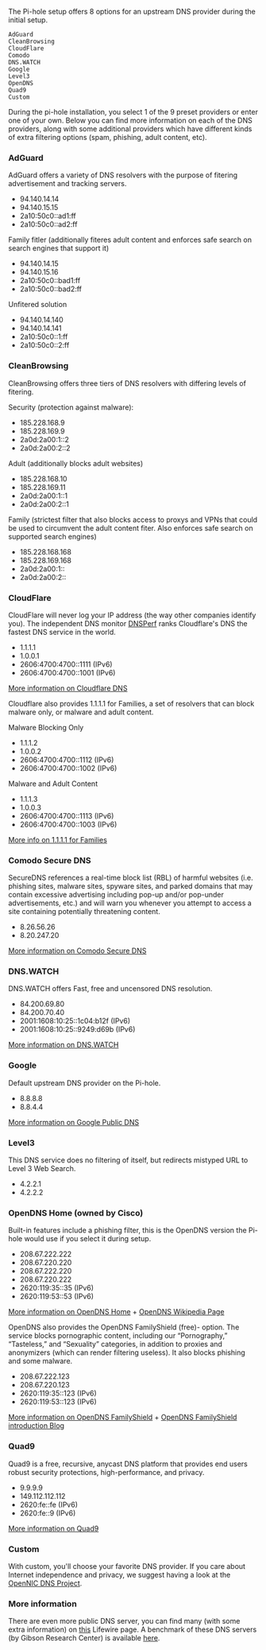 The Pi-hole setup offers 8 options for an upstream DNS provider during the initial setup.

```text
AdGuard
CleanBrowsing
CloudFlare
Comodo
DNS.WATCH
Google
Level3
OpenDNS
Quad9
Custom
```

During the pi-hole installation, you select 1 of the 9 preset providers or enter one of your own. Below you can find more information on each of the DNS providers, along with some additional providers which have different kinds of extra filtering options (spam, phishing, adult content, etc).

### AdGuard

AdGuard offers a variety of DNS resolvers with the purpose of fitering advertisement and tracking servers.
- 94.140.14.14
- 94.140.15.15
- 2a10:50c0::ad1:ff
- 2a10:50c0::ad2:ff

Family fitler (additionally fiteres adult content and enforces safe search on search engines that support it)
- 94.140.14.15
- 94.140.15.16
- 2a10:50c0::bad1:ff
- 2a10:50c0::bad2:ff

Unfitered solution
- 94.140.14.140
- 94.140.14.141
- 2a10:50c0::1:ff
- 2a10:50c0::2:ff

### CleanBrowsing
CleanBrowsing offers three tiers of DNS resolvers with differing levels of fitering.

Security (protection against malware):
- 185.228.168.9
- 185.228.169.9
- 2a0d:2a00:1::2
- 2a0d:2a00:2::2

Adult (additionally blocks adult websites)
- 185.228.168.10
- 185.228.169.11
- 2a0d:2a00:1::1
- 2a0d:2a00:2::1

Family (strictest filter that also blocks access to proxys and VPNs that could be used to circumvent the adult content fiter. Also enforces safe search on supported search engines)
- 185.228.168.168
- 185.228.169.168
- 2a0d:2a00:1::
- 2a0d:2a00:2::

### CloudFlare

CloudFlare will never log your IP address (the way other companies identify you). The independent DNS monitor [DNSPerf](https://www.dnsperf.com/) ranks Cloudflare's DNS the fastest DNS service in the world.

- 1.1.1.1
- 1.0.0.1
- 2606:4700:4700::1111 (IPv6)
- 2606:4700:4700::1001 (IPv6)

[More information on Cloudflare DNS](https://cloudflare-dns.com/dns/#explanation)

Cloudflare also provides 1.1.1.1 for Families, a set of resolvers that can block malware only, or malware and adult content.

Malware Blocking Only

- 1.1.1.2
- 1.0.0.2
- 2606:4700:4700::1112 (IPv6)
- 2606:4700:4700::1002 (IPv6)

Malware and Adult Content

- 1.1.1.3
- 1.0.0.3
- 2606:4700:4700::1113 (IPv6)
- 2606:4700:4700::1003 (IPv6)

[More info on 1.1.1.1 for Families](https://blog.cloudflare.com/introducing-1-1-1-1-for-families/)

### Comodo Secure DNS

SecureDNS references a real-time block list (RBL) of harmful websites (i.e. phishing sites, malware sites, spyware sites, and parked domains that may contain excessive advertising including pop-up and/or pop-under advertisements, etc.) and will warn you whenever you attempt to access a site containing potentially threatening content.

- 8.26.56.26
- 8.20.247.20

[More information on Comodo Secure DNS](https://www.comodo.com/secure-dns/)

### DNS.WATCH

DNS.WATCH offers Fast, free and uncensored DNS resolution.

- 84.200.69.80
- 84.200.70.40
- 2001:1608:10:25::1c04:b12f (IPv6)
- 2001:1608:10:25::9249:d69b (IPv6)

[More information on DNS.WATCH](https://dns.watch/)

### Google

Default upstream DNS provider on the Pi-hole.

- 8.8.8.8
- 8.8.4.4

[More information on Google Public DNS](https://developers.google.com/speed/public-dns/)

### Level3

This DNS service does no filtering of itself, but redirects mistyped URL to Level 3 Web Search.

- 4.2.2.1
- 4.2.2.2

### OpenDNS Home (owned by Cisco)

Built-in features include a phishing filter, this is the OpenDNS version the Pi-hole would use if you select it during setup.

- 208.67.222.222
- 208.67.220.220
- 208.67.222.220
- 208.67.220.222
- 2620:119:35::35 (IPv6)
- 2620:119:53::53 (IPv6)

[More information on OpenDNS Home](https://use.opendns.com/) + [OpenDNS Wikipedia Page](https://en.wikipedia.org/wiki/OpenDNS)

OpenDNS also provides the OpenDNS FamilyShield (free)- option. The service blocks pornographic content, including our “Pornography,” “Tasteless,” and “Sexuality” categories, in addition to proxies and anonymizers (which can render filtering useless). It also blocks phishing and some malware.

- 208.67.222.123
- 208.67.220.123
- 2620:119:35::123 (IPv6)
- 2620:119:53::123 (IPv6)

[More information on OpenDNS FamilyShield](https://www.opendns.com/setupguide/#familyshield) + [OpenDNS FamilyShield introduction Blog](https://umbrella.cisco.com/blog/introducing-familyshield-parental-controls)

### Quad9

Quad9 is a free, recursive, anycast DNS platform that provides end users robust security protections, high-performance, and privacy.

- 9.9.9.9
- 149.112.112.112
- 2620:fe::fe (IPv6)
- 2620:fe::9 (IPv6)

[More information on Quad9](https://www.quad9.net/about/)

### Custom

With custom, you'll choose your favorite DNS provider. If you care about Internet independence and privacy, we suggest having a look at the [OpenNIC DNS Project](https://servers.opennic.org/).

### More information

There are even more public DNS server, you can find many (with some extra information) on [this](https://www.lifewire.com/free-and-public-dns-servers-2626062) Lifewire page. A benchmark of these DNS servers (by Gibson Research Center) is available [here](https://www.grc.com/dns/Benchmark.htm).

